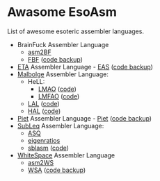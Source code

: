 # Awasome EsoAsm
List of awesome esoteric assembler languages.

* BrainFuck Assembler Language
  * [asm2BF](https://esolangs.org/wiki/Asm2bf)
  * [FBF](http://www.inshame.com/search/label/My%20Progs%3A%20FuckBrainfuck) ([code backup](https://github.com/esovm/FuckBrainFuck))
* [ETA](http://www.miketaylor.org.uk/tech/eta/doc/) Assembler Language - [EAS](http://www.miketaylor.org.uk/tech/eta/doc/easman.html) ([code backup](https://github.com/helvm/eta))
* [Malbolge](https://lutter.cc/malbolge/) Assembler Language:
  * HeLL:
    * [LMAO](https://lutter.cc/malbolge/assembler.html) ([code](https://github.com/esoteric-programmer/LMAO))
    * [LMFAO](https://lutter.cc/unshackled/assembler.html) ([code](https://github.com/esoteric-programmer/LMFAO))
  * [LAL](https://www.trs.cm.is.nagoya-u.ac.jp/projects/Malbolge/lal/lal-def.html.en) ([code](https://git.trs.css.i.nagoya-u.ac.jp/malbolge/lowass)) 
  * [HAL](https://www.trs.cm.is.nagoya-u.ac.jp/projects/Malbolge/hal/hal-def.html.en) ([code](https://git.trs.css.i.nagoya-u.ac.jp/malbolge/ternary))
* [Piet](https://www.dangermouse.net/esoteric/piet.html) Assembler Language -
[Piet](https://www.toothycat.net/wiki/wiki.pl?MoonShadow/Piet) ([code backup](https://github.com/helvm/Piet))
* [SubLeq](http://mazonka.com/subleq/) Assembler Language:
  * [ASQ](http://mazonka.com/subleq/)
  * [eigenratios](http://eigenratios.blogspot.com/2006/09/mark-ii-oisc-self-interpreter.html)
  * [sblasm](https://techtinkering.com/articles/subleq-a-one-instruction-set-computer/) ([code](https://github.com/lawrencewoodman/sblasm))
* [WhiteSpace](https://helvm.github.io/wspace/tutorial.html) Assembler Language
  * [asm2WS](https://github.com/kspalaiologos/asm2ws)
  * [WSA](https://helvm.github.io/wsa/intro.html) ([code backup](https://github.com/helvm/wsa))

